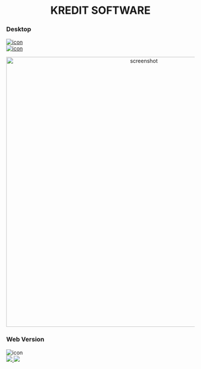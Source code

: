 <h1 align="center"> KREDIT SOFTWARE </h1>

### Desktop
[![icon](https://img.shields.io/badge/platform-desktop-blue.svg)](https://github.com/hattamaulana/kredit/tree/java-desktop)
<br>
[![icon](https://img.shields.io/badge/language-java-red.svg)](https://github.com/hattamaulana/kredit/tree/java-desktop)
<p align="center"><img width="720px" src="kredit/img/desktop/desktop.png" alt="screenshot"></p>

### Web Version
![icon](https://img.shields.io/badge/platform-web-blue.svg)
<br>
<a href="https://github.com/hattamaulana/kredit/tree/vue-laravel-web"> <img src="https://img.shields.io/badge/language-laravel-red.svg" /> </a>
<a href="https://github.com/hattamaulana/kredit/tree/vue-laravel-web"> <img src="https://img.shields.io/badge/language-vue-brightgreen.svg" /> </a>
